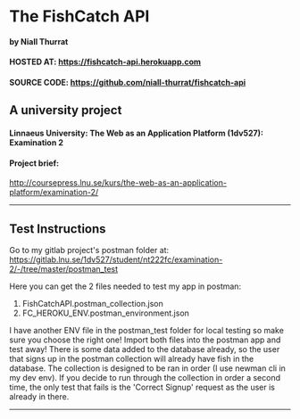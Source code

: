 
# The FishCatch API
#### by Niall Thurrat

#### HOSTED AT: https://fishcatch-api.herokuapp.com
#### SOURCE CODE: https://github.com/niall-thurrat/fishcatch-api

## A university project
#### Linnaeus University: The Web as an Application Platform (1dv527): Examination 2

#### Project brief:
http://coursepress.lnu.se/kurs/the-web-as-an-application-platform/examination-2/


-----------------------------------------

## Test Instructions

Go to my gitlab project's postman folder at:
https://gitlab.lnu.se/1dv527/student/nt222fc/examination-2/-/tree/master/postman_test

Here you can get the 2 files needed to test my app in postman:
1. FishCatchAPI.postman_collection.json
2. FC_HEROKU_ENV.postman_environment.json

I have another ENV file in the postman_test folder for local testing so make sure you choose the right one! Import both files into the postman app and test away! There is some data added to the database already, so the user that signs up in the postman collection will already have fish in the database. The collection is designed to be ran in order (I use newman cli in my dev env). If you decide to run through the collection in order a second time, the only test that fails is the 'Correct Signup' request as the user is already in there.

-----------------------------------------
